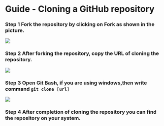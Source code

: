 # Guide - Cloning a GitHub repository
### Step 1 Fork the repository by clicking on Fork as shown in the picture.
<img src="https://drupal.gatech.edu/sites/default/files/inline-images/fork1.jpg">

### Step 2 After forking the repository, copy the URL of cloning the repository.
<img src= "https://www.meccanismocomplesso.org/wp-content/uploads/2019/11/Clonare-un-repository-da-GitHub-01.jpg">

### Step 3 Open Git Bash, if you are using windows,then write command `git clone [url]`
<img src="https://media.geeksforgeeks.org/wp-content/uploads/20190429235125/git-clone.png">

### Step 4 After completion of cloning the repository you can find the repository on your system.
